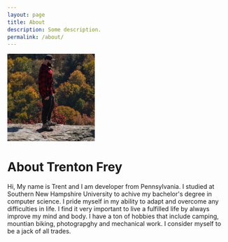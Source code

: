 ```yaml
---
layout: page
title: About
description: Some description.
permalink: /about/
---
```


<img class="img-rounded" src="assets/img/uploads/DSC08330.jpg"  width="200">

# About Trenton Frey

Hi, My name is Trent and I am developer from Pennsylvania. I studied at Southern New Hampshire University to achive my bachelor's degree in computer science. I pride myself in my ability to adapt and overcome any difficulties in life. I find it very important to live a fulfilled life by always improve my mind and body. I have a ton of hobbies that include camping, mountian biking, photograpghy and mechanical work. I consider myself to be a jack of all trades. 
